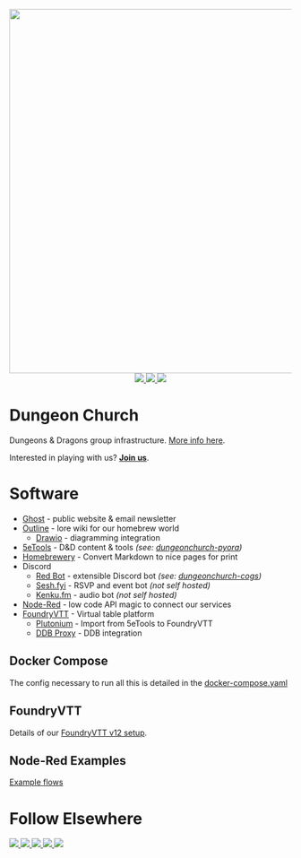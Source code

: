 <p align="center">
    <img width="650" src="logo-chrome.png"><br>
    <a href=https://github.com/oakbrad/dungeonchurch>
        <img src=https://img.shields.io/github/last-commit/oakbrad/dungeonchurch?label=dungeonchurch&color=gray&labelColor=ff2600&logo=github>
    </a>
    <a href=https://github.com/oakbrad/dungeonchurch-pyora>
        <img src=https://img.shields.io/github/last-commit/oakbrad/dungeonchurch-pyora?label=dungeonchurch-pyora&color=gray&labelColor=ff2600&logo=github>
    </a>
    <a href=https://github.com/oakbrad/dungeonchurch-cogs>
        <img src=https://img.shields.io/github/last-commit/oakbrad/dungeonchurch-cogs?label=dungeonchurch-cogs&color=gray&labelColor=ff2600&logo=github>
    </a>
</p>

# Dungeon Church
Dungeons & Dragons group infrastructure. <a href=https://www.dungeon.church/dungeon-church-software-stack>More info here</a>.

Interested in playing with us? <b><a href=https://dungeon.church/join-us>Join us</a></b>.

# Software
- [Ghost](https://ghost.org/) - public website & email newsletter
- [Outline](https://www.getoutline.com/) - lore wiki for our homebrew world
  - [Drawio](https://github.com/jgraph/docker-drawio) - diagramming integration
- [5eTools](https://github.com/Jafner/5etools-docker) - D&D content & tools *(see: [dungeonchurch-pyora](https://github.com/oakbrad/dungeonchurch-pyora))*
- [Homebrewery](https://github.com/naturalcrit/homebrewery) - Convert Markdown to nice pages for print
- Discord
  - [Red Bot](https://github.com/Cog-Creators/Red-DiscordBot) - extensible Discord bot *(see: [dungeonchurch-cogs](https://github.com/oakbrad/dungeonchurch-cogs))*
  - [Sesh.fyi](https://sesh.fyi/) - RSVP and event bot *(not self hosted)*
  - [Kenku.fm](https://kenku.fm) - audio bot *(not self hosted)*
- [Node-Red](https://nodered.org/) - low code API magic to connect our services
- [FoundryVTT](https://foundryvtt.com/) - Virtual table platform
  - [Plutonium](https://5e.tools/plutonium.html) - Import from 5eTools to FoundryVTT
  - [DDB Proxy](https://github.com/MrPrimate/ddb-proxy) - DDB integration

## Docker Compose
The config necessary to run all this is detailed in the <a href=/docker-compose.yaml>docker-compose.yaml</a>

## FoundryVTT
Details of our [FoundryVTT v12 setup](/foundryvtt).

## Node-Red Examples
<a href=/node-red-examples/README.md>Example flows</a>

# Follow Elsewhere
<p align="left">
    <a href=https://www.dungeon.church>
        <img src=https://img.shields.io/badge/dungeon.church-ff2600?logo=ghost&logoColor=ffffff> 
    </a>
    <a href=https://bsky.app/profile/dungeon.church>
        <img src=https://img.shields.io/badge/bluesky-ff2600?logo=bluesky&logoColor=ffffff> 
    </a>
    <a href=https://twitch.tv/dungeonchurch>
        <img src=https://img.shields.io/twitch/status/dungeonchurch?style=flat&logo=twitch&logoColor=ffffff&labelColor=ff2600&color=gray>
    </a>
    <a href=https://youtube.com/@DungeonChurch>
        <img src=https://img.shields.io/youtube/channel/subscribers/UCMaCjbcyIqyQ_ykH7hIpQiA?style=flat&label=youtube&logo=youtube&labelColor=ff2600&color=gray>
    </a>
    <a href=https://www.dungeon.church/#/portal/support>
        <img src=https://img.shields.io/badge/support-brightgreen?logo=cashapp&logoColor=ffffff> 
    </a>
</p>